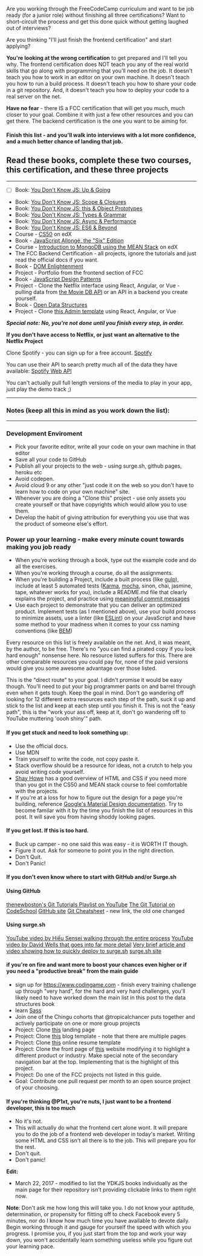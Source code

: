 Are you working through the FreeCodeCamp curriculum and  want to be job ready (for a junior role) without finishing all three certifications? 
Want to short-circuit the process and get this done quick without getting laughed out of interviews?

Are you thinking "I'll just finish the frontend certification" and start applying?

**You're looking at the wrong certification** to get prepared and I'll tell you why. The frontend certification does NOT teach you any of the real world skills that go along with programming that you'll need on the job. It doesn't teach you how to work in an editor on your own machine. It doesn't teach you how to run a build process. It doesn't teach you how to share your code in a git repository. And, it doesn't teach you how to deploy your code to a real server on the net.

**Have no fear** - there IS a FCC certification that will get you much, much closer to your goal. Combine it with just a few other resources and you can get there. The backend certification is the one you want to be aiming for. 

#### Finish this list - and you'll walk into interviews with a lot more confidence, and a much better chance of landing that job.



## Read these books, complete these two courses, this certification, and these three projects


----------
- [ ] Book: [You Don't Know JS: Up & Going](https://github.com/getify/You-Dont-Know-JS/blob/master/up%20&%20going/README.md#you-dont-know-js-up--going)    
* Book: [You Don't Know JS: Scope & Closures](https://github.com/getify/You-Dont-Know-JS/blob/master/scope%20&%20closures/README.md#you-dont-know-js-scope--closures)  
* Book: [You Don't Know JS: this & Object Prototypes](https://github.com/getify/You-Dont-Know-JS/blob/master/this%20&%20object%20prototypes/README.md#you-dont-know-js-this--object-prototypes)     
* Book: [You Don't Know JS: Types & Grammar](https://github.com/getify/You-Dont-Know-JS/blob/master/types%20&%20grammar/README.md#you-dont-know-js-types--grammar)   
* Book: [You Don't Know JS: Async & Performance](https://github.com/getify/You-Dont-Know-JS/blob/master/async%20&%20performance/README.md#you-dont-know-js-async--performance)   
* Book: [You Don't Know JS: ES6 & Beyond](https://github.com/getify/You-Dont-Know-JS/blob/master/es6%20&%20beyond/README.md#you-dont-know-js-es6--beyond)   
* Course - [CS50](https://www.edx.org/course/introduction-computer-science-harvardx-cs50x)  on edX
* Book - [JavaScript Allongé, the "Six" Edition](https://leanpub.com/javascriptallongesix)
* Course - [Introduction to MongoDB using the MEAN Stack](https://www.edx.org/course/introduction-mongodb-using-mean-stack-mongodbx-m101x-0) on edX
* The FCC Backend Certification - all projects, ignore the tutorials and just read the official docs if you want.
* Book - [DOM Enlightenment](http://domenlightenment.com/)
* Project - Portfolio from the frontend section of FCC
* Book - [JavaScript Design Patterns](https://addyosmani.com/resources/essentialjsdesignpatterns/book/)
* Project - Clone the Netflix interface using React, Angular, or Vue - pulling data from [the Movie DB API](https://www.themoviedb.org/documentation/api) or an API in a backend you create yourself.
* Book - [Open Data Structures](http://www.aupress.ca/books/120226/ebook/99Z_Morin_2013-Open_Data_Structures.pdf)
* Project - Clone [this Admin template](http://rubix410.sketchpixy.com/ltr/dashboard) using React, Angular, or Vue

**_Special note: No, you're not done until you finish every step, in order._**

**If you don't have access to Netflix, or just want an alternative to the Netflix Project**

Clone Spotify - you can sign up for a free account.
[Spotify](https://www.spotify.com/us/)

You can use their API to search pretty much all of the data they have available:
[Spotify Web API]( https://developer.spotify.com/web-api/ ) 

You can't actually pull full length versions of the media to play in your app, just play the demo track ;)


----------

### Notes (keep all this in mind as you work down the list):

----------

### Development Enviroment
* Pick your favorite editor, write all your code on your own machine in that editor
* Save all your code to GitHub
* Publish all your projects to the web  - using surge.sh, github pages, heroku etc
* Avoid codepen.
* Avoid cloud 9 or any other "just code it on the web so you don't have to learn how to code on your own machine" site.
* Whenever you are doing a "Clone this" project - use only  assets you create yourself or that have copyrights which would allow you to use them.
* Develop the habit of giving attribution for everything you use that was the product of someone else's effort.

### Power up your learning - make every minute count towards making you job ready
* When you're working through a book, type out the example code and do all the exercises.
* When you're working through a course, do all the assignments.
* When you're building a Project, include a built process (like [gulp](http://gulpjs.com/)), include at least 5 automated tests ([Karma](https://karma-runner.github.io/1.0/index.html), [mocha](https://mochajs.org/), sinon, chai, jasmine, tape, whatever works for you), include a README.md file that clearly explains the project, and practice using [meaningful 
commit messages](http://chris.beams.io/posts/git-commit/) 
* Use each project to demonstrate that you can deliver an optimized product. Implement tests (as I mentioned above), use your build process to minimize assets, use a linter (like [ESLint](http://eslint.org/)) on your JavaScript and have some method to your madness when it comes to your css naming conventions (like [BEM](http://getbem.com/introduction/))

Every resource on this list is freely available on the net. And, it was meant, by the author, to be free. There's no "you can find a pirated copy if you look hard enough" nonsense here. No resource listed suffers for this. There are other comparable resources you could pay for, none of the paid versions would give you some awesome advantage over those listed.

This is the "direct route" to your goal. I didn't promise it would be easy though. You'll need to put your big programmer pants on and barrel through even when it gets tough. Keep the goal in mind. Don't go wandering off looking for 12 different extra resources each step of the path, suck it up and stick to the list and keep at each step until you finish it. This is not the "easy path", this is the "work your ass off, keep at it, don't go wandering off to YouTube muttering 'oooh shiny'" path.

#### If you get stuck and need to look something up: 
* Use the official docs.
* Use MDN
* Train yourself to write the code, not copy paste it.
* Stack overflow should be a resource for ideas, not a crutch to help you avoid writing code yourself.
* [Shay Howe](http://learn.shayhowe.com/) has a good overview of HTML and CSS if you need more than you got in the CS50 and MEAN stack course to feel comfortable with the projects.
* If you're at a loss for how to figure out the design for a page you're building, reference [Google's Material Design documentation](https://material.google.com/). Try to become familar with it by the time you finish the list of resources in this post. It will save you from having shoddy looking pages.

#### If you get lost. If this is too hard.
* Buck up camper - no one said this was easy - it is WORTH IT though.
* Figure it out. Ask for someone to point you in the right direction.
* Don't Quit.
* Don't Panic!

#### If you don't even know where to start with GitHub and/or Surge.sh
#### Using GitHub
[thenewboston's Git Tutorials Playlist on YouTube](https://www.youtube.com/playlist?list=PL6gx4Cwl9DGAKWClAD_iKpNC0bGHxGhcx)
[The Git Tutorial on CodeSchool](https://try.github.io/)
[GitHub site](https://github.com/)
[Git Cheatsheet](https://education.github.com/git-cheat-sheet-education.pdf) - new link, the old one changed

#### Using surge.sh
[YouTube video by Hiếu Sensei walking through the entire process](https://www.youtube.com/watch?v=W10ckhQ1H7c)
[YouTube video by David Wells that goes into far more detail](https://www.youtube.com/watch?v=LZA8QVLOinE)
[Very brief article and video showing how to quickly deploy to surge.sh](http://toolsfortheweb.net/hosting/using-surge-for-free-static-site-hosting/)
[surge.sh site](https://surge.sh/)

#### if you're on fire and want more to boost your chances even higher or if you need a "productive break" from the main guide
* sign up for https://www.codingame.com - finish every training challenge up through "very hard", for the hard and very hard challenges, you'll likely need to have worked down the main list in this post to the data structures book
* learn [Sass](http://sass-lang.com/guide)
* Join one of the Chingu cohorts that @tropicalchancer puts together and actively participate on one or more group projects
* Project: Clone [this](https://blackrockdigital.github.io/startbootstrap-creative/)  landing page
* Project: Clone [this](https://blackrockdigital.github.io/startbootstrap-clean-blog/) blog template - note that there are multiple pages
* Project: Clone [this](https://creativemarket.com/ikonome/686585-Material-Resume-Blue/screenshots/#screenshot2) online resume template
* Project: Clone the front page of [this](https://urbanarmorgear.com/) website modifying it to highlight a different product or industry. Make special note of the secondary navigation bar at the top. Implementing that is the highlight of this project.
* Project: Do one of the FCC projects not listed in this guide.
* Goal: Contribute one pull request per month to an open source project of your choosing.

#### If you're thinking @P1xt, you're nuts, I just want to be a frontend developer, this is too much
* No it's not.
* This will actually do what the frontend cert alone wont. It will prepare you to do the job of a frontend web developer in today's market. Writing some HTML and CSS isn't all there is to the job. This will prepare you for the rest.
* Don't quit.
* Don't panic!

**Edit:**

* March 22, 2017 - modified to list the YDKJS books individually as the main page for their repository isn't providing clickable links to them right now.

**Note**: Don't ask me how long this will take you. I do not know your aptitude, determination, or propensity for flitting off to check Facebook every 5 minutes, nor do I know how much time you have available to devote daily. Begin working through it and gauge for yourself the speed with which you progress. I promise you, if you just start from the top and work your way down, you won't accidentally learn something useless while you figure out your learning pace.
